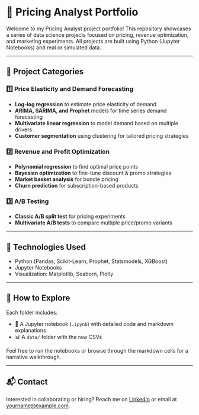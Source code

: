# 🧠 Pricing Analyst Portfolio

Welcome to my Pricing Analyst project portfolio! This repository showcases a series of data science projects focused on pricing, revenue optimization, and marketing experiments. All projects are built using Python (Jupyter Notebooks) and real or simulated data.

---

## 📂 Project Categories

### 1️⃣ Price Elasticity and Demand Forecasting
- **Log-log regression** to estimate price elasticity of demand
- **ARIMA, SARIMA, and Prophet** models for time series demand forecasting
- **Multivariate linear regression** to model demand based on multiple drivers
- **Customer segmentation** using clustering for tailored pricing strategies

### 2️⃣ Revenue and Profit Optimization
- **Polynomial regression** to find optimal price points
- **Bayesian optimization** to fine-tune discount & promo strategies
- **Market basket analysis** for bundle pricing
- **Churn prediction** for subscription-based products

### 3️⃣ A/B Testing
- **Classic A/B split test** for pricing experiments
- **Multivariate A/B tests** to compare multiple price/promo variants

---

## 🚀 Technologies Used
- Python (Pandas, Scikit-Learn, Prophet, Statsmodels, XGBoost)
- Jupyter Notebooks
- Visualization: Matplotlib, Seaborn, Plotly

---

## 📁 How to Explore
Each folder includes:
- 📘 A Jupyter notebook (`.ipynb`) with detailed code and markdown explanations
- 📊 A `data/` folder with the raw CSVs

Feel free to run the notebooks or browse through the markdown cells for a narrative walkthrough.

---

## 📬 Contact
Interested in collaborating or hiring? Reach me on [LinkedIn](https://www.linkedin.com/) or email at yourname@example.com.
